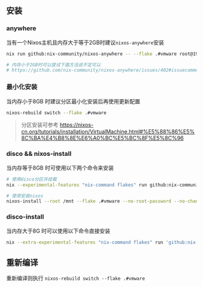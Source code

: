 ## 安装
### anywhere
当有一个Nixos主机且内存大于等于2GB时建议`nixos-anywhere`安装
``` bash
nix run github:nix-community/nixos-anywhere -- --flake .#vmware root@192.168.61.132

# 内存小于2GB时可以尝试下面方法说不定可以
# https://github.com/nix-community/nixos-anywhere/issues/402#issuecomment-2479477069
```

### 最小化安装
当内存小于8GB 时建议分区最小化安装后再使用更新配置
```bash
nixos-rebuild switch --flake .#vmware
```
> 分区安装可参考 https://nixos-cn.org/tutorials/installation/VirtualMachine.html#%E5%88%86%E5%8C%BA%E4%B8%8E%E6%A0%BC%E5%BC%8F%E5%8C%96

### disco && nixos-install
当内存等于8GB 时可使用以下两个命令来安装
``` bash
# 使用disco分区并挂载
nix --experimental-features "nix-command flakes" run github:nix-community/disko/latest -- --yes-wipe-all-disks --mode destroy,format,mount --flake .#vmware

# 使用安装nixos
nixos-install --root /mnt --flake .#vmware --no-root-password --no-channel-copy --show-trace --verbose
```

### disco-install
当内存大于8G 时可以使用以下命令直接安装
```bash
nix --extra-experimental-features "nix-command flakes" run 'github:nix-community/disko/latest#disko-install' -- --write-efi-boot-entries --flake .#vmware  --disk sda /dev/sda
```

## 重新编译
重新编译则执行 `nixos-rebuild switch --flake .#vmware`